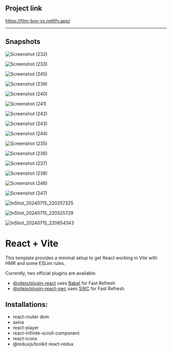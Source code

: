 ## Project link
https://film-box-vs.netlify.app/

---------

## Snapshots
![Screenshot (232)](https://github.com/user-attachments/assets/e96e6711-3949-4e2e-9d37-32a2bbc3b21e)

![Screenshot (233)](https://github.com/user-attachments/assets/94b18e67-9bf2-4ebd-b3bc-69db1f9851bb)

![Screenshot (245)](https://github.com/user-attachments/assets/9c936c71-6d8f-47e4-91dd-b4292270520e)

![Screenshot (239)](https://github.com/user-attachments/assets/f0cda92a-6cba-40e5-9e62-b12c254f964a)

![Screenshot (240)](https://github.com/user-attachments/assets/3db65613-0f42-4396-b260-982092478d4f)

![Screenshot (241)](https://github.com/user-attachments/assets/8c65dd2e-4be7-4bed-b82b-40d0bcbf0ae7)

![Screenshot (242)](https://github.com/user-attachments/assets/baac0f1c-6d61-4277-82aa-eae15fae8249)

![Screenshot (243)](https://github.com/user-attachments/assets/603e3606-b160-4de9-aa1a-851122ac856d)

![Screenshot (244)](https://github.com/user-attachments/assets/1a4d0c5f-2b86-4e23-9537-ce2bf3730f98)

![Screenshot (235)](https://github.com/user-attachments/assets/f533993a-3232-4ecc-a187-12244a33edfd)

![Screenshot (236)](https://github.com/user-attachments/assets/df855cd7-0a58-47d6-91e9-815cd6f7aa17)

![Screenshot (237)](https://github.com/user-attachments/assets/69bc035b-8de8-44dd-95f8-bd6540444f90)

![Screenshot (238)](https://github.com/user-attachments/assets/26cf21fb-81f6-44f9-89d7-20a96f769091)

![Screenshot (246)](https://github.com/user-attachments/assets/a5433d6c-2b82-47d6-8092-c7271d827584)

![Screenshot (247)](https://github.com/user-attachments/assets/50bebffb-8da2-4e28-931d-eef792595727)

![InShot_20240715_220257325](https://github.com/user-attachments/assets/d487cff8-4bfa-4ba4-ba41-52231d7d66c7)

![InShot_20240715_220525729](https://github.com/user-attachments/assets/02e15756-52e5-496b-8f68-f6db3e379aff)

![InShot_20240715_220654343](https://github.com/user-attachments/assets/1a546b5a-7dc4-4a45-a83c-a919747e82a4)




# React + Vite

This template provides a minimal setup to get React working in Vite with HMR and some ESLint rules.

Currently, two official plugins are available:

- [@vitejs/plugin-react](https://github.com/vitejs/vite-plugin-react/blob/main/packages/plugin-react/README.md) uses [Babel](https://babeljs.io/) for Fast Refresh
- [@vitejs/plugin-react-swc](https://github.com/vitejs/vite-plugin-react-swc) uses [SWC](https://swc.rs/) for Fast Refresh

## Installations:

- react-router dom
- axios
- react-player
- react-infinite-scroll-component
- react-icons
- @reduxjs/toolkit react-redux
